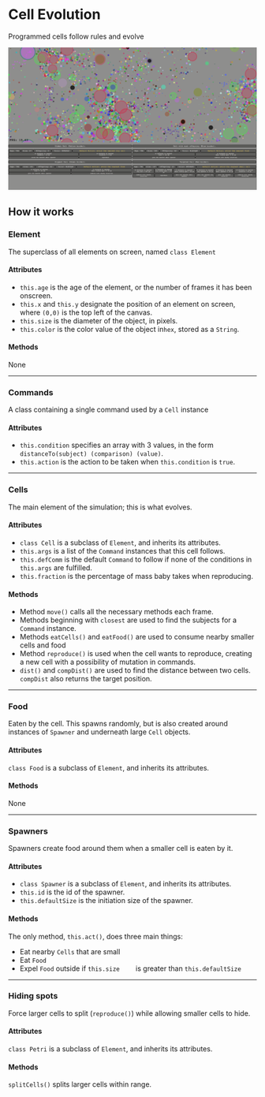 
# Cell Evolution

Programmed cells follow rules and evolve

![Cell Evolution](/Screenshots/0.png)

## How it works

### Element
The superclass of all elements on screen, named `class Element`
#### Attributes
* `this.age` is the age of the element, or the number of frames it has been onscreen.
* `this.x` and `this.y` designate the position of an element on screen, where `(0,0)` is the top left of the canvas.
* `this.size` is the diameter of the object, in pixels.
* `this.color` is the color value of the object in`hex`, stored as a `String`.
#### Methods
None

----------

### Commands
A class containing a single command used by a `Cell` instance
#### Attributes
* `this.condition` specifies an array with 3 values, in the form `distanceTo(subject) (comparison) (value)`.
* `this.action` is the action to be taken when `this.condition` is `true`.

----------


### Cells
The main element of the simulation; this is what evolves.

#### Attributes
* `class Cell` is a subclass of 	`Element`, and inherits its attributes.
* `this.args` is a list of the `Command` instances that this cell follows.
* `this.defComm` is the default `Command` to follow if none of the conditions in `this.args` are fulfilled.
* `this.fraction` is the percentage of mass baby takes when reproducing.
#### Methods
* Method `move()` calls all the necessary methods each frame.
* Methods beginning with `closest` are used to find the subjects for a `Command` instance.
* Methods `eatCells()` and `eatFood()` are used to consume nearby smaller cells and food
* Method `reproduce()` is used when the cell wants to reproduce, creating a new cell with a possibility of mutation in commands.
* `dist()` and `compDist()` are used to find the distance between two cells. `compDist` also returns the target position.

----------

### Food
Eaten by the cell. This spawns randomly, but is also created around instances of `Spawner` and underneath large `Cell` objects.

#### Attributes
`class Food` is a subclass of 	`Element`, and inherits its attributes.
#### Methods
None

----------

### Spawners
Spawners create food around them when a smaller cell is eaten by it.

#### Attributes
* `class Spawner` is a subclass of 	`Element`, and inherits its attributes.
* `this.id` is the id of the spawner.
* `this.defaultSize` is the initiation size of the spawner.
#### Methods
The only method, `this.act()`, does three main things:
* Eat nearby `Cells` that are small
* Eat `Food`
* Expel `Food` outside if `this.size	` is greater than `this.defaultSize`

----------

### Hiding spots

Force larger cells to split (`reproduce()`) while allowing smaller cells to hide.

#### Attributes
`class Petri` is a subclass of 	`Element`, and inherits its attributes.
#### Methods
`splitCells()` splits larger cells within range.

